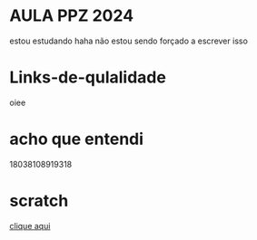 # AULA PPZ 2024
estou estudando haha
não estou sendo forçado a escrever isso 


# Links-de-qulalidade
oiee

# acho que entendi
18038108919318

# scratch 
[clique aqui](https://scratch.mit.edu/users/JA2A11/)
